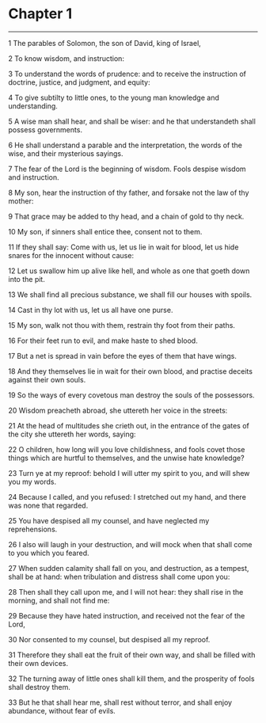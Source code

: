 # Chapter 1

***

1 The parables of Solomon, the son of David, king of Israel,

2 To know wisdom, and instruction:

3 To understand the words of prudence: and to receive the instruction of doctrine, justice, and judgment, and equity:

4 To give subtilty to little ones, to the young man knowledge and understanding.

5 A wise man shall hear, and shall be wiser: and he that understandeth shall possess governments.

6 He shall understand a parable and the interpretation, the words of the wise, and their mysterious sayings.

7 The fear of the Lord is the beginning of wisdom. Fools despise wisdom and instruction.

8 My son, hear the instruction of thy father, and forsake not the law of thy mother:

9 That grace may be added to thy head, and a chain of gold to thy neck.

10 My son, if sinners shall entice thee, consent not to them.

11 If they shall say: Come with us, let us lie in wait for blood, let us hide snares for the innocent without cause:

12 Let us swallow him up alive like hell, and whole as one that goeth down into the pit.

13 We shall find all precious substance, we shall fill our houses with spoils.

14 Cast in thy lot with us, let us all have one purse.

15 My son, walk not thou with them, restrain thy foot from their paths.

16 For their feet run to evil, and make haste to shed blood.

17 But a net is spread in vain before the eyes of them that have wings.

18 And they themselves lie in wait for their own blood, and practise deceits against their own souls.

19 So the ways of every covetous man destroy the souls of the possessors.

20 Wisdom preacheth abroad, she uttereth her voice in the streets:

21 At the head of multitudes she crieth out, in the entrance of the gates of the city she uttereth her words, saying:

22 O children, how long will you love childishness, and fools covet those things which are hurtful to themselves, and the unwise hate knowledge?

23 Turn ye at my reproof: behold I will utter my spirit to you, and will shew you my words.

24 Because I called, and you refused: I stretched out my hand, and there was none that regarded.

25 You have despised all my counsel, and have neglected my reprehensions.

26 I also will laugh in your destruction, and will mock when that shall come to you which you feared.

27 When sudden calamity shall fall on you, and destruction, as a tempest, shall be at hand: when tribulation and distress shall come upon you:

28 Then shall they call upon me, and I will not hear: they shall rise in the morning, and shall not find me:

29 Because they have hated instruction, and received not the fear of the Lord,

30 Nor consented to my counsel, but despised all my reproof.

31 Therefore they shall eat the fruit of their own way, and shall be filled with their own devices.

32 The turning away of little ones shall kill them, and the prosperity of fools shall destroy them.

33 But he that shall hear me, shall rest without terror, and shall enjoy abundance, without fear of evils.

